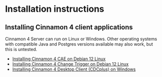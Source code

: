 # Installation instructions

## Installing Cinnamon 4 client applications
Cinnamon 4 Server can run on Linux or Windows. Other operating systems with compatible Java and Postgres versions available may also work, but this is untested.

* [Installing Cinnamon 4 CAE on Debian 12 Linux](t-installation-cae-debian12.md)
* [Installing Cinnamon 4 Change Trigger on Debian 12 Linux](t-installation-changetrigger-debian12.md)
* [Installing Cinnamon 4 Desktop Client (CDCplus) on Windows](t-installation-cdcplus-windows.md)
